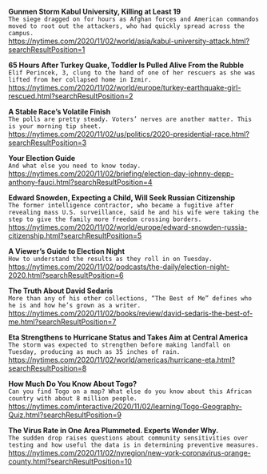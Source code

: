 **Gunmen Storm Kabul University, Killing at Least 19**\
`The siege dragged on for hours as Afghan forces and American commandos moved to root out the attackers, who had quickly spread across the campus.`\
https://nytimes.com/2020/11/02/world/asia/kabul-university-attack.html?searchResultPosition=1

**65 Hours After Turkey Quake, Toddler Is Pulled Alive From the Rubble**\
`Elif Perincek, 3, clung to the hand of one of her rescuers as she was lifted from her collapsed home in Izmir.`\
https://nytimes.com/2020/11/02/world/europe/turkey-earthquake-girl-rescued.html?searchResultPosition=2

**A Stable Race’s Volatile Finish**\
`The polls are pretty steady. Voters’ nerves are another matter. This is your morning tip sheet.`\
https://nytimes.com/2020/11/02/us/politics/2020-presidential-race.html?searchResultPosition=3

**Your Election Guide**\
`And what else you need to know today.`\
https://nytimes.com/2020/11/02/briefing/election-day-johnny-depp-anthony-fauci.html?searchResultPosition=4

**Edward Snowden, Expecting a Child, Will Seek Russian Citizenship**\
`The former intelligence contractor, who became a fugitive after revealing mass U.S. surveillance, said he and his wife were taking the step to give the family more freedom crossing borders.`\
https://nytimes.com/2020/11/02/world/europe/edward-snowden-russia-citizenship.html?searchResultPosition=5

**A Viewer’s Guide to Election Night**\
`How to understand the results as they roll in on Tuesday.`\
https://nytimes.com/2020/11/02/podcasts/the-daily/election-night-2020.html?searchResultPosition=6

**The Truth About David Sedaris**\
`More than any of his other collections, “The Best of Me” defines who he is and how he’s grown as a writer.`\
https://nytimes.com/2020/11/02/books/review/david-sedaris-the-best-of-me.html?searchResultPosition=7

**Eta Strengthens to Hurricane Status and Takes Aim at Central America**\
`The storm was expected to strengthen before making landfall on Tuesday, producing as much as 35 inches of rain.`\
https://nytimes.com/2020/11/02/world/americas/hurricane-eta.html?searchResultPosition=8

**How Much Do You Know About Togo?**\
`Can you find Togo on a map? What else do you know about this African country with about 8 million people.`\
https://nytimes.com/interactive/2020/11/02/learning/Togo-Geography-Quiz.html?searchResultPosition=9

**The Virus Rate in One Area Plummeted. Experts Wonder Why.**\
`The sudden drop raises questions about community sensitivities over testing and how useful the data is in determining preventive measures.`\
https://nytimes.com/2020/11/02/nyregion/new-york-coronavirus-orange-county.html?searchResultPosition=10


